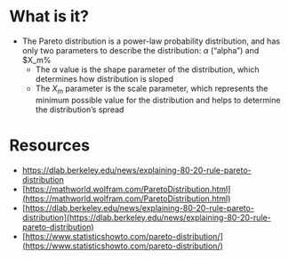 # What is it?
- The Pareto distribution is a power-law probability distribution, and has only two parameters to describe the distribution: $\alpha$ (“alpha”) and $X_m%
    - The $\alpha$ value is the shape parameter of the distribution, which determines how distribution is sloped
    - The $X_m$ parameter is the scale parameter, which represents the minimum possible value for the distribution and helps to determine the distribution’s spread

# Resources

- https://dlab.berkeley.edu/news/explaining-80-20-rule-pareto-distribution
- [https://mathworld.wolfram.com/ParetoDistribution.html](https://mathworld.wolfram.com/ParetoDistribution.html)
- [https://dlab.berkeley.edu/news/explaining-80-20-rule-pareto-distribution](https://dlab.berkeley.edu/news/explaining-80-20-rule-pareto-distribution)
- [https://www.statisticshowto.com/pareto-distribution/](https://www.statisticshowto.com/pareto-distribution/)